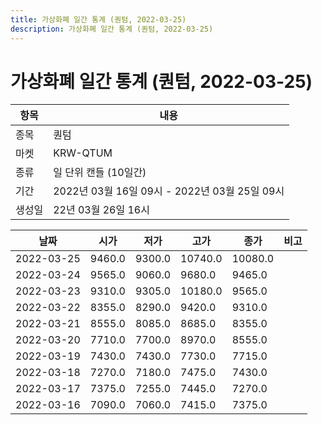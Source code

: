 ```yaml
---
title: 가상화폐 일간 통계 (퀀텀, 2022-03-25)
description: 가상화폐 일간 통계 (퀀텀, 2022-03-25)
---
```


가상화폐 일간 통계 (퀀텀, 2022-03-25)
===

|항목|내용|
|--|--|
|종목|퀀텀|
|마켓|KRW-QTUM|
|종류|일 단위 캔들 (10일간)|
|기간|2022년 03월 16일 09시 - 2022년 03월 25일 09시|
|생성일|22년 03월 26일 16시|


|날짜|시가|저가|고가|종가|비고|
|--|--|--|--|--|--|
|2022-03-25|9460.0|9300.0|10740.0|10080.0|    |
|2022-03-24|9565.0|9060.0|9680.0|9465.0|    |
|2022-03-23|9310.0|9305.0|10180.0|9565.0|    |
|2022-03-22|8355.0|8290.0|9420.0|9310.0|    |
|2022-03-21|8555.0|8085.0|8685.0|8355.0|    |
|2022-03-20|7710.0|7700.0|8970.0|8555.0|    |
|2022-03-19|7430.0|7430.0|7730.0|7715.0|    |
|2022-03-18|7270.0|7180.0|7475.0|7430.0|    |
|2022-03-17|7375.0|7255.0|7445.0|7270.0|    |
|2022-03-16|7090.0|7060.0|7415.0|7375.0|    |
